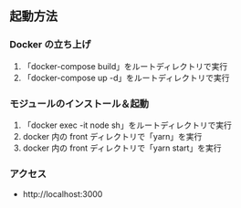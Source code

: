 ## 起動方法

### Docker の立ち上げ

1. 「docker-compose build」をルートディレクトリで実行
2. 「docker-compose up -d」をルートディレクトリで実行

### モジュールのインストール＆起動

1. 「docker exec -it node sh」をルートディレクトリで実行
2. docker 内の front ディレクトリで「yarn」を実行
3. docker 内の front ディレクトリで「yarn start」を実行

### アクセス

- http://localhost:3000
